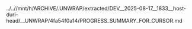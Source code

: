 ../..//mnt/h/ARCHIVE/.UNWRAP/extracted/DEV__2025-08-17__1833__host-duri-head/__UNWRAP/4fa54f0a14/PROGRESS_SUMMARY_FOR_CURSOR.md